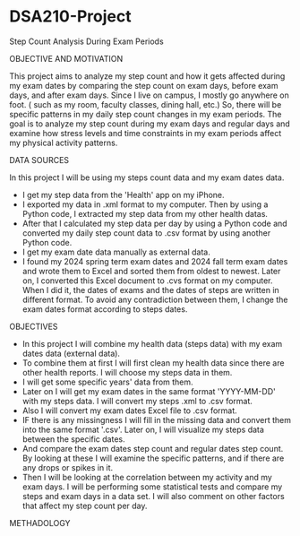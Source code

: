 # DSA210-Project
Step Count Analysis During Exam Periods

OBJECTIVE AND MOTIVATION

This project aims to analyze my step count and how it gets affected during my exam dates by comparing the step count on exam days, before exam days, and after exam days. Since I live on campus, I mostly go anywhere on foot. ( such as my room, faculty classes, dining hall, etc.) So, there will be specific patterns in my daily step count changes in my exam periods. The goal is to analyze my step count during my exam days and regular days and examine how stress levels and time constraints in my exam periods affect my physical activity patterns.


DATA SOURCES

In this project I will be using my steps count data and my exam dates data.

* I get my step data from the 'Health' app on my iPhone.
* I exported my data in .xml format to my computer. Then by using a Python code, I extracted my step data from my other health datas.
* After that I calculated my step data per day by using a Python code and converted my daily step count data to .csv format by using another Python code.
*  I get my exam date data manually as external data.
*  I found my 2024  spring term exam dates and 2024  fall term exam dates and wrote them to Excel and sorted them from oldest to newest. Later on, I converted this Excel document to .cvs format on my computer. When I did it, the dates of exams and the dates of steps are written in different format. To avoid any contradiction between them, I change the exam dates format according to steps dates. 


OBJECTIVES

* In this project I will combine my health data (steps data) with my exam dates data (external data).
* To combine them at first I will first clean my health data since there are other health reports. I will choose my steps data in them.
*  I will get some specific years' data from them.
*  Later on I will get my exam dates in the same format 'YYYY-MM-DD' with my steps data. I will convert my steps .xml to .csv format.
*  Also I will convert my exam dates Excel file to .csv format.
*  IF there is any missingness I will fill in the missing data and convert them into the same format '.csv'. Later on, I will visualize my steps data between the specific dates.
*  And compare the exam dates step count and regular dates step count. By looking at these I will examine the specific patterns, and if there are any drops or spikes in it.
*   Then I will be looking at the correlation between my activity and my exam days. I will be performing some statistical tests and compare my steps and exam days in a data set. I will also comment on other factors that affect my step count per day.


METHADOLOGY
